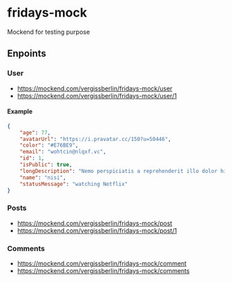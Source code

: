 # fridays-mock

Mockend for testing purpose

## Enpoints


### User
- https://mockend.com/vergissberlin/fridays-mock/user
- https://mockend.com/vergissberlin/fridays-mock/user/1

#### Example
```json
{
	"age": 77,
	"avatarUrl": "https://i.pravatar.cc/150?u=50446",
	"color": "#E76BE9",
	"email": "wohtcin@nlqxf.vc",
	"id": 1,
	"isPublic": true,
	"longDescription": "Nemo perspiciatis a reprehenderit illo dolor hic, fugiat quam consectetur ut. Fugit cum veniam, possimus delectus unde, laudantium consectetur a, reprehenderit a, consequatur aut reprehenderit.",
	"name": "nisi",
	"statusMessage": "watching Netflix"
}
```


### Posts
- https://mockend.com/vergissberlin/fridays-mock/post
- https://mockend.com/vergissberlin/fridays-mock/post/1

### Comments
- https://mockend.com/vergissberlin/fridays-mock/comment
- https://mockend.com/vergissberlin/fridays-mock/comments


